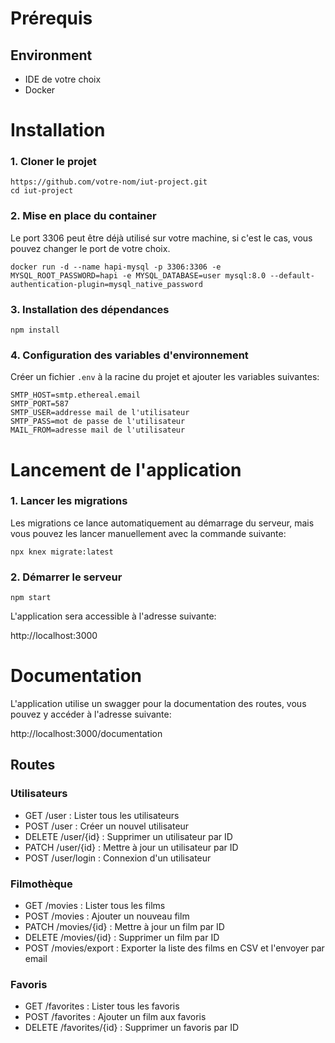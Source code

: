 # Prérequis
## Environment
- IDE de votre choix
- Docker

# Installation
### 1. Cloner le projet
```
https://github.com/votre-nom/iut-project.git
cd iut-project
```
### 2. Mise en place du container
Le port 3306 peut être déjà utilisé sur votre machine, si c'est le cas, vous pouvez changer le port de votre choix.
```
docker run -d --name hapi-mysql -p 3306:3306 -e MYSQL_ROOT_PASSWORD=hapi -e MYSQL_DATABASE=user mysql:8.0 --default-authentication-plugin=mysql_native_password
```
### 3. Installation des dépendances
```
npm install
```
### 4. Configuration des variables d'environnement
Créer un fichier `.env` à la racine du projet et ajouter les variables suivantes:
```
SMTP_HOST=smtp.ethereal.email
SMTP_PORT=587
SMTP_USER=addresse mail de l'utilisateur
SMTP_PASS=mot de passe de l'utilisateur
MAIL_FROM=adresse mail de l'utilisateur
```

# Lancement de l'application
### 1. Lancer les migrations
Les migrations ce lance automatiquement au démarrage du serveur, mais vous pouvez les lancer manuellement avec la commande suivante:
```
npx knex migrate:latest
```
### 2. Démarrer le serveur
```
npm start
```
L'application sera accessible à l'adresse suivante:

http://localhost:3000


# Documentation
L'application utilise un swagger pour la documentation des routes, vous pouvez y accéder à l'adresse suivante:

http://localhost:3000/documentation

## Routes
### Utilisateurs
- GET /user : Lister tous les utilisateurs
- POST /user : Créer un nouvel utilisateur
- DELETE /user/{id} : Supprimer un utilisateur par ID
- PATCH /user/{id} : Mettre à jour un utilisateur par ID
- POST /user/login : Connexion d'un utilisateur
### Filmothèque
- GET /movies : Lister tous les films
- POST /movies : Ajouter un nouveau film
- PATCH /movies/{id} : Mettre à jour un film par ID
- DELETE /movies/{id} : Supprimer un film par ID
- POST /movies/export : Exporter la liste des films en CSV et l'envoyer par email
### Favoris
- GET /favorites : Lister tous les favoris
- POST /favorites : Ajouter un film aux favoris
- DELETE /favorites/{id} : Supprimer un favoris par ID